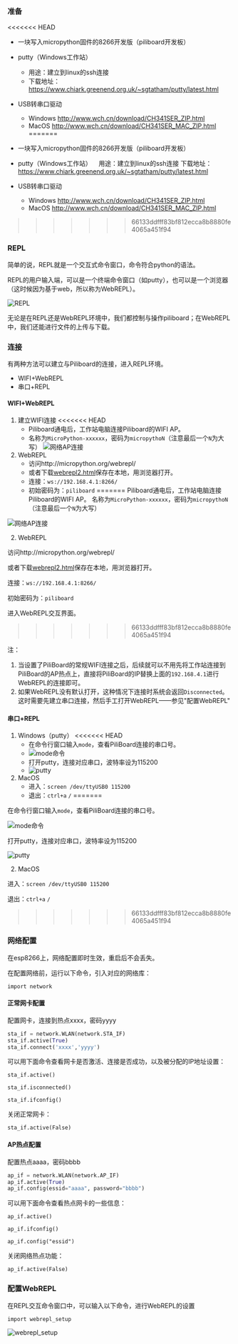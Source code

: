 ### 准备
<<<<<<< HEAD
- 一块写入micropython固件的8266开发版（piliboard开发板）
- putty（Windows工作站）
	- 用途：建立到linux的ssh连接
	- 下载地址：https://www.chiark.greenend.org.uk/~sgtatham/putty/latest.html
- USB转串口驱动
  - Windows
http://www.wch.cn/download/CH341SER_ZIP.html
  - MacOS
http://www.wch.cn/download/CH341SER_MAC_ZIP.html
=======
-   一块写入micropython固件的8266开发版（piliboard开发板）
-   putty（Windows工作站）
    用途：建立到linux的ssh连接
    下载地址：https://www.chiark.greenend.org.uk/~sgtatham/putty/latest.html

-   USB转串口驱动
    -   Windows
        http://www.wch.cn/download/CH341SER_ZIP.html
    -   MacOS
        http://www.wch.cn/download/CH341SER_MAC_ZIP.html
>>>>>>> 66133ddfff83bf812ecca8b8880fe4065a451f94

### REPL
简单的说，REPL就是一个交互式命令窗口，命令符合python的语法。

REPL的用户输入端，可以是一个终端命令窗口（如putty），也可以是一个浏览器（这时候因为基于web，所以称为WebREPL）。

![REPL](images/REPL.PNG)

无论是在REPL还是WebREPL环境中，我们都控制与操作piliboard；在WebREPL中，我们还能进行文件的上传与下载。

### 连接

有两种方法可以建立与Piliboard的连接，进入REPL环境。
- WIFI+WebREPL
- 串口+REPL

#### WIFI+WebREPL
1. 建立WIFI连接
<<<<<<< HEAD
	- Piliboard通电后，工作站电脑连接Piliboard的WIFI AP。
	- 名称为`MicroPython-xxxxxx`，密码为`micropythoN`（注意最后一个`N`为大写）
		![网络AP连接](images/wifi_ap.PNG)
2. WebREPL
	- 访问http://micropython.org/webrepl/
	- 或者下载[webrepl2.html](webrepl2.html)保存在本地，用浏览器打开。
	- 连接：`ws://192.168.4.1:8266/`
	- 初始密码为：`piliboard`
=======
    Piliboard通电后，工作站电脑连接Piliboard的WIFI AP。
    名称为`MicroPython-xxxxxx`，密码为`micropythoN`（注意最后一个`N`为大写）

![网络AP连接](images/wifi_ap.PNG)

2. WebREPL

访问http://micropython.org/webrepl/

或者下载[webrepl2.html](webrepl2.html)保存在本地，用浏览器打开。

连接：`ws://192.168.4.1:8266/`

初始密码为：`piliboard`

进入WebREPL交互界面。
>>>>>>> 66133ddfff83bf812ecca8b8880fe4065a451f94

注：
1. 当设置了PiliBoard的常规WIFI连接之后，后续就可以不用先将工作站连接到PiliBoard的AP热点上，直接将PiliBoard的IP替换上面的`192.168.4.1`进行WebREPL的连接即可。
2. 如果WebREPL没有默认打开，这种情况下连接时系统会返回`Disconnected`。这时需要先建立串口连接，然后手工打开WebREPL——参见"配置WebREPL"

#### 串口+REPL
1. Windows（putty）
<<<<<<< HEAD
	- 在命令行窗口输入`mode`，查看PiliBoard连接的串口号。
	- ![mode命令](images/mode.PNG)
	- 打开putty，连接对应串口，波特率设为115200
	- ![putty](images/putty.PNG)
2. MacOS
	- 进入：`screen /dev/ttyUSB0 115200`
	- 退出：`ctrl+a` `/`
=======

在命令行窗口输入`mode`，查看PiliBoard连接的串口号。

![mode命令](images/mode.PNG)

打开putty，连接对应串口，波特率设为115200

![putty](images/putty.PNG)

2. MacOS

进入：`screen /dev/ttyUSB0 115200`

退出：`ctrl+a` `/`
>>>>>>> 66133ddfff83bf812ecca8b8880fe4065a451f94

### 网络配置

在esp8266上，网络配置即时生效，重启后不会丢失。

在配置网络前，运行以下命令，引入对应的网络库：

`import network`

#### 正常网卡配置
配置网卡，连接到热点xxxx，密码yyyy

```python
sta_if = network.WLAN(network.STA_IF)
sta_if.active(True)
sta_if.connect('xxxx','yyyy')
```

可以用下面命令查看网卡是否激活、连接是否成功，以及被分配的IP地址设置：

`sta_if.active()`

`sta_if.isconnected()`

`sta_if.ifconfig()`

关闭正常网卡：

`sta_if.active(False)`

#### AP热点配置
配置热点aaaa，密码bbbb

```python
ap_if = network.WLAN(network.AP_IF)
ap_if.active(True)
ap_if.config(essid="aaaa", password="bbbb")
```

可以用下面命令查看热点网卡的一些信息：

`ap_if.active()`

`ap_if.ifconfig()`

`ap_if.config("essid")`

关闭网络热点功能：

`ap_if.active(False)`

### 配置WebREPL
在REPL交互命令窗口中，可以输入以下命令，进行WebREPL的设置

`import webrepl_setup`

![webrepl_setup](images/webrepl_setup.PNG)
